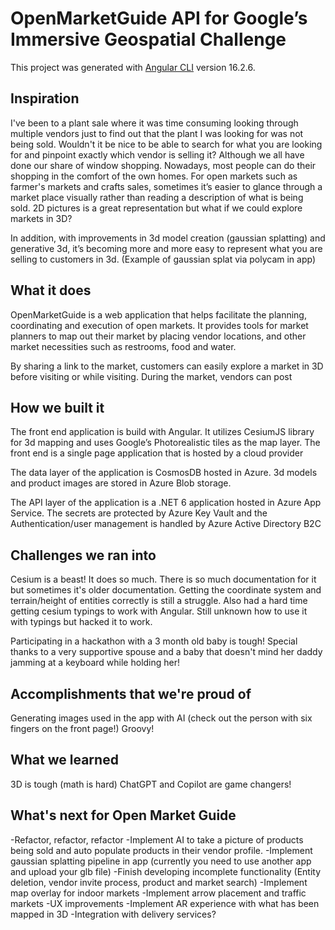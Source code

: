 # OpenMarketGuide API for Google’s Immersive Geospatial Challenge

This project was generated with [Angular CLI](https://github.com/angular/angular-cli) version 16.2.6.

## Inspiration
I've been to a plant sale where it was time consuming looking through multiple vendors just to find out that the plant I was looking for was not being sold. Wouldn't it be nice to be able to search for what you are looking for and pinpoint exactly which vendor is selling it?  Although we all have done our share of window shopping. Nowadays, most people can do their shopping in the comfort of the own homes.  For open markets such as farmer's markets and crafts sales, sometimes it’s easier to glance through a market place visually rather than reading a description of what is being sold. 
 2D pictures is a great representation but what if we could explore markets in 3D? 

In addition, with improvements in 3d model creation (gaussian splatting) and generative 3d, it’s becoming more and more easy to represent what you are selling to customers in 3d. (Example of gaussian splat via polycam in app)

## What it does
OpenMarketGuide is a web application that helps facilitate the planning, coordinating and execution of open markets.  It provides tools for market planners to map out their market by placing vendor locations,  and other market necessities such as restrooms, food and water.

By sharing a link to the market, customers can easily explore a market in 3D before visiting or while visiting.  During the market, vendors can post

## How we built it
The front end application is build with Angular.  It utilizes CesiumJS library for 3d mapping and uses Google’s Photorealistic tiles as the map layer.  The front end is a single page application that is hosted by a cloud provider 

The data layer of the application is CosmosDB hosted in Azure.  3d models and product images are stored in Azure Blob storage.

The API layer of the application is a .NET 6 application hosted in Azure App Service.
The secrets are protected by Azure Key Vault and the Authentication/user management is handled by Azure Active Directory B2C

## Challenges we ran into
Cesium is a beast!  It does so much. There is so much documentation for it but sometimes it's older documentation.  Getting the coordinate system and terrain/height of entities correctly is still a struggle. Also had a hard time getting cesium typings to work with Angular.  Still unknown how to use it with typings but hacked it to work.

Participating in a hackathon with a 3 month old baby is tough! Special thanks to a very supportive spouse and a baby that doesn't mind her daddy jamming at a keyboard while holding her!

## Accomplishments that we're proud of
Generating images used in the app with AI (check out the person with six fingers on the front page!) Groovy!

## What we learned
3D is tough (math is hard)
ChatGPT and Copilot are game changers! 

## What's next for Open Market Guide
-Refactor, refactor, refactor
-Implement AI to take a picture of products being sold and auto populate products in their vendor profile.
-Implement gaussian splatting pipeline in app (currently you need to use another app and upload your glb file)
-Finish developing incomplete functionality (Entity deletion, vendor invite process, product and market search)
-Implement map overlay for indoor markets
-Implement arrow placement and traffic markets
-UX improvements
-Implement AR experience with what has been mapped in 3D
-Integration with delivery services?
